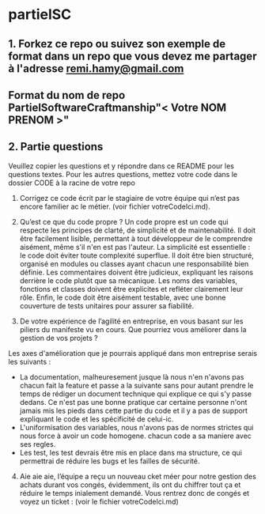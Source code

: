 # partielSC

## 1. Forkez ce repo ou suivez son exemple de format dans un repo que vous devez me partager à l'adresse remi.hamy@gmail.com

## Format du nom de repo PartielSoftwareCraftmanship"< Votre NOM PRENOM >"

## 2. Partie questions

Veuillez copier les questions et y répondre dans ce README pour les questions textes.
Pour les autres questions, mettez votre code dans le dossier CODE à la racine de votre repo

1. Corrigez ce code écrit par le stagiaire de votre équipe qui n’est pas
   encore familier ac le métier. (voir fichier votreCodeIci.md).

2. Qu’est ce que du code propre ?
   Un code propre est un code qui respecte les principes de clarté, de simplicité et de maintenabilité. Il doit être facilement lisible, permettant à tout développeur de le comprendre aisément, même s'il n'en est pas l'auteur. La simplicité est essentielle : le code doit éviter toute complexité superflue. Il doit être bien structuré, organisé en modules ou classes ayant chacun une responsabilité bien définie. Les commentaires doivent être judicieux, expliquant les raisons derrière le code plutôt que sa mécanique. Les noms des variables, fonctions et classes doivent être explicites et refléter clairement leur rôle. Enfin, le code doit être aisément testable, avec une bonne couverture de tests unitaires pour assurer sa fiabilité.

3. De votre expérience de l’agilité en entreprise, en vous basant sur les piliers du manifeste vu en cours. Que pourriez vous améliorer dans la gestion de vos projets ?

Les axes d'amélioration que je pourrais appliqué dans mon entreprise serais les suivants :

- La documentation, malheuresement jusque là nous n'en n'avons pas chacun fait la feature et passe a la suivante sans pour autant prendre le temps de rédiger un document technique qui explique ce qui s'y passe dedans. Ce n'est pas une bonne pratique car certaine personne n'ont jamais mis les pieds dans cette partie du code et il y a pas de support expliquant le code et les spécificité de celui-ic.
- L'uniformisation des variables, nous n'avons pas de normes strictes qui nous force à avoir un code homogene. chacun code a sa maniere avec ses regles.
- Les test, les test devrais être mis en place dans ma structure, ce qui permettrai de réduire les bugs et les failles de sécurité.

4. Aie aie aie, l’équipe a reçu un nouveau cket méer pour notre gestion des achats durant vos congés, évidemment, ils ont du chiffrer tout ça et réduire le temps inialement demandé. Vous rentrez donc de congés et voyez un ticket : (voir le fichier votreCodeIci.md)

